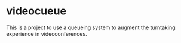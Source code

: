 # videocueue

This is a project to use a queueing system to augment the turntaking experience in videoconferences.
